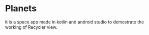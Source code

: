 # Planets
it is a space app made in kotlin and android studio to demostrate the working of Recycler view.
